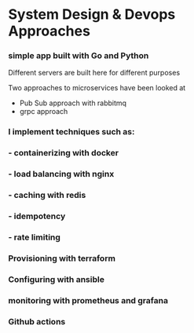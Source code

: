 #  System Design & Devops Approaches
### simple app built with Go and Python

Different servers are built here for different purposes

Two approaches to microservices have been looked at
- Pub Sub approach with rabbitmq 
- grpc approach

### I implement techniques such as:
### - containerizing with docker
### - load balancing with nginx
### - caching with redis
### - idempotency
### - rate limiting
### Provisioning with terraform
### Configuring with ansible
### monitoring with prometheus and grafana
### Github actions